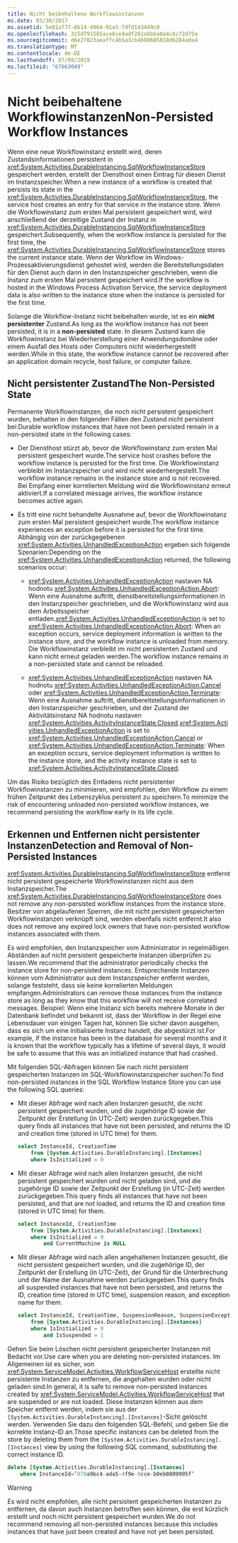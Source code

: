 ```yaml
---
title: Nicht beibehaltene Workflowinstanzen
ms.date: 03/30/2017
ms.assetid: 5e01af77-6b14-4964-91a5-7dfd143449c0
ms.openlocfilehash: 315d791585ace6ce4adf281abbba0a4c8c72d75a
ms.sourcegitcommit: d6e27023aeaffc4b5a3cb4b88685018d6284ada4
ms.translationtype: MT
ms.contentlocale: de-DE
ms.lasthandoff: 07/09/2019
ms.locfileid: "67663049"
---
```

# <a name="non-persisted-workflow-instances"></a><span data-ttu-id="caa43-102">Nicht beibehaltene Workflowinstanzen</span><span class="sxs-lookup"><span data-stu-id="caa43-102">Non-Persisted Workflow Instances</span></span>

<span data-ttu-id="caa43-103">Wenn eine neue Workflowinstanz erstellt wird, deren Zustandsinformationen persistent in <xref:System.Activities.DurableInstancing.SqlWorkflowInstanceStore> gespeichert werden, erstellt der Diensthost einen Eintrag für diesen Dienst im Instanzspeicher.</span><span class="sxs-lookup"><span data-stu-id="caa43-103">When a new instance of a workflow is created that persists its state in the <xref:System.Activities.DurableInstancing.SqlWorkflowInstanceStore>, the service host creates an entry for that service in the instance store.</span></span> <span data-ttu-id="caa43-104">Wenn die Workflowinstanz zum ersten Mal persistent gespeichert wird, wird anschließend der derzeitige Zustand der Instanz in <xref:System.Activities.DurableInstancing.SqlWorkflowInstanceStore> gespeichert.</span><span class="sxs-lookup"><span data-stu-id="caa43-104">Subsequently, when the workflow instance is persisted for the first time, the <xref:System.Activities.DurableInstancing.SqlWorkflowInstanceStore> stores the current instance state.</span></span> <span data-ttu-id="caa43-105">Wenn der Workflow im Windows-Prozessaktivierungsdienst gehostet wird, werden die Bereitstellungsdaten für den Dienst auch dann in den Instanzspeicher geschrieben, wenn die Instanz zum ersten Mal persistent gespeichert wird.</span><span class="sxs-lookup"><span data-stu-id="caa43-105">If the workflow is hosted in the Windows Process Activation Service, the service deployment data is also written to the instance store when the instance is persisted for the first time.</span></span>

<span data-ttu-id="caa43-106">Solange die Workflow-Instanz nicht beibehalten wurde, ist es ein **nicht persistenter** Zustand.</span><span class="sxs-lookup"><span data-stu-id="caa43-106">As long as the workflow instance has not been persisted, it is in a **non-persisted** state.</span></span> <span data-ttu-id="caa43-107">In diesem Zustand kann die Workflowinstanz bei Wiederherstellung einer Anwendungsdomäne oder einem Ausfall des Hosts oder Computers nicht wiederhergestellt werden.</span><span class="sxs-lookup"><span data-stu-id="caa43-107">While in this state, the workflow instance cannot be recovered after an application domain recycle, host failure, or computer failure.</span></span>

## <a name="the-non-persisted-state"></a><span data-ttu-id="caa43-108">Nicht persistenter Zustand</span><span class="sxs-lookup"><span data-stu-id="caa43-108">The Non-Persisted State</span></span>

<span data-ttu-id="caa43-109">Permanente Workflowinstanzen, die noch nicht persistent gespeichert wurden, behalten in den folgenden Fällen den Zustand nicht persistent bei:</span><span class="sxs-lookup"><span data-stu-id="caa43-109">Durable workflow instances that have not been persisted remain in a non-persisted state in the following cases:</span></span>

- <span data-ttu-id="caa43-110">Der Diensthost stürzt ab, bevor die Workflowinstanz zum ersten Mal persistent gespeichert wurde.</span><span class="sxs-lookup"><span data-stu-id="caa43-110">The service host crashes before the workflow instance is persisted for the first time.</span></span> <span data-ttu-id="caa43-111">Die Workflowinstanz verbleibt im Instanzspeicher und wird nicht wiederhergestellt.</span><span class="sxs-lookup"><span data-stu-id="caa43-111">The workflow instance remains in the instance store and is not recovered.</span></span> <span data-ttu-id="caa43-112">Bei Empfang einer korrelierten Meldung wird die Workflowinstanz erneut aktiviert.</span><span class="sxs-lookup"><span data-stu-id="caa43-112">If a correlated message arrives, the workflow instance becomes active again.</span></span>

- <span data-ttu-id="caa43-113">Es tritt eine nicht behandelte Ausnahme auf, bevor die Workflowinstanz zum ersten Mal persistent gespeichert wurde.</span><span class="sxs-lookup"><span data-stu-id="caa43-113">The workflow instance experiences an exception before it is persisted for the first time.</span></span> <span data-ttu-id="caa43-114">Abhängig von der zurückgegebenen <xref:System.Activities.UnhandledExceptionAction> ergeben sich folgende Szenarien:</span><span class="sxs-lookup"><span data-stu-id="caa43-114">Depending on the <xref:System.Activities.UnhandledExceptionAction> returned, the following scenarios occur:</span></span>

  - <span data-ttu-id="caa43-115"><xref:System.Activities.UnhandledExceptionAction> nastaven NA hodnotu <xref:System.Activities.UnhandledExceptionAction.Abort>: Wenn eine Ausnahme auftritt, dienstbereitstellungsinformationen in den Instanzspeicher geschrieben, und die Workflowinstanz wird aus dem Arbeitsspeicher entladen.</span><span class="sxs-lookup"><span data-stu-id="caa43-115"><xref:System.Activities.UnhandledExceptionAction> is set to <xref:System.Activities.UnhandledExceptionAction.Abort>: When an exception occurs, service deployment information is written to the instance store, and the workflow instance is unloaded from memory.</span></span> <span data-ttu-id="caa43-116">Die Workflowinstanz verbleibt im nicht persistenten Zustand und kann nicht erneut geladen werden.</span><span class="sxs-lookup"><span data-stu-id="caa43-116">The workflow instance remains in a non-persisted state and cannot be reloaded.</span></span>

  - <span data-ttu-id="caa43-117"><xref:System.Activities.UnhandledExceptionAction> nastaven NA hodnotu <xref:System.Activities.UnhandledExceptionAction.Cancel> oder <xref:System.Activities.UnhandledExceptionAction.Terminate>: Wenn eine Ausnahme auftritt, dienstbereitstellungsinformationen in den Instanzspeicher geschrieben, und der Zustand der Aktivitätsinstanz NA hodnotu nastaven <xref:System.Activities.ActivityInstanceState.Closed>.</span><span class="sxs-lookup"><span data-stu-id="caa43-117"><xref:System.Activities.UnhandledExceptionAction> is set to <xref:System.Activities.UnhandledExceptionAction.Cancel> or <xref:System.Activities.UnhandledExceptionAction.Terminate>: When an exception occurs, service deployment information is written to the instance store, and the activity instance state is set to <xref:System.Activities.ActivityInstanceState.Closed>.</span></span>

<span data-ttu-id="caa43-118">Um das Risiko bezüglich des Entladens nicht persistenter Workflowinstanzen zu minimieren, wird empfohlen, den Workflow zu einem frühen Zeitpunkt des Lebenszyklus persistent zu speichern.</span><span class="sxs-lookup"><span data-stu-id="caa43-118">To minimize the risk of encountering unloaded non-persisted workflow instances, we recommend persisting the workflow early in its life cycle.</span></span>

## <a name="detection-and-removal-of-non-persisted-instances"></a><span data-ttu-id="caa43-119">Erkennen und Entfernen nicht persistenter Instanzen</span><span class="sxs-lookup"><span data-stu-id="caa43-119">Detection and Removal of Non-Persisted Instances</span></span>

<span data-ttu-id="caa43-120"><xref:System.Activities.DurableInstancing.SqlWorkflowInstanceStore> entfernt nicht persistent gespeicherte Workflowinstanzen nicht aus dem Instanzspeicher.</span><span class="sxs-lookup"><span data-stu-id="caa43-120">The <xref:System.Activities.DurableInstancing.SqlWorkflowInstanceStore> does not remove any non-persisted workflow instances from the instance store.</span></span> <span data-ttu-id="caa43-121">Besitzer von abgelaufenen Sperren, die mit nicht persistent gespeicherten Workflowinstanzen verknüpft sind, werden ebenfalls nicht entfernt.</span><span class="sxs-lookup"><span data-stu-id="caa43-121">It also does not remove any expired lock owners that have non-persisted workflow instances associated with them.</span></span>

<span data-ttu-id="caa43-122">Es wird empfohlen, den Instanzspeicher vom Administrator in regelmäßigen Abständen auf nicht persistent gespeicherte Instanzen überprüfen zu lassen.</span><span class="sxs-lookup"><span data-stu-id="caa43-122">We recommend that the administrator periodically checks the instance store for non-persisted instances.</span></span> <span data-ttu-id="caa43-123">Entsprechende Instanzen können vom Administrator aus dem Instanzspeicher entfernt werden, solange feststeht, dass sie keine korrelierten Meldungen empfangen.</span><span class="sxs-lookup"><span data-stu-id="caa43-123">Administrators can remove those instances from the instance store as long as they know that this workflow will not receive correlated messages.</span></span> <span data-ttu-id="caa43-124">Beispiel: Wenn eine Instanz sich bereits mehrere Monate in der Datenbank befindet und bekannt ist, dass der Workflow in der Regel eine Lebensdauer von einigen Tagen hat, können Sie sicher davon ausgehen, dass es sich um eine initialisierte Instanz handelt, die abgestürzt ist.</span><span class="sxs-lookup"><span data-stu-id="caa43-124">For example, if the instance has been in the database for several months and it is known that the workflow typically has a lifetime of several days, it would be safe to assume that this was an initialized instance that had crashed.</span></span>

<span data-ttu-id="caa43-125">Mit folgenden SQL-Abfragen können Sie nach nicht persistent gespeicherten Instanzen im SQL-Workflowinstanzspeicher suchen:</span><span class="sxs-lookup"><span data-stu-id="caa43-125">To find non-persisted instances in the SQL Workflow Instance Store you can use the following SQL queries:</span></span>

- <span data-ttu-id="caa43-126">Mit dieser Abfrage wird nach allen Instanzen gesucht, die nicht persistent gespeichert wurden, und die zugehörige ID sowie der Zeitpunkt der Erstellung (in UTC-Zeit) werden zurückgegeben.</span><span class="sxs-lookup"><span data-stu-id="caa43-126">This query finds all instances that have not been persisted, and returns the ID and creation time (stored in UTC time) for them.</span></span>

  ```sql
  select InstanceId, CreationTime
      from [System.Activities.DurableInstancing].[Instances]
      where IsInitialized = 0
  ```

- <span data-ttu-id="caa43-127">Mit dieser Abfrage wird nach allen Instanzen gesucht, die nicht persistent gespeichert wurden und nicht geladen sind, und die zugehörige ID sowie der Zeitpunkt der Erstellung (in UTC-Zeit) werden zurückgegeben.</span><span class="sxs-lookup"><span data-stu-id="caa43-127">This query finds all instances that have not been persisted, and that are not loaded, and returns the ID and creation time (stored in UTC time) for them.</span></span>

  ```sql
  select InstanceId, CreationTime
      from [System.Activities.DurableInstancing].[Instances]
      where IsInitialized = 0
          and CurrentMachine is NULL
  ```

- <span data-ttu-id="caa43-128">Mit dieser Abfrage wird nach allen angehaltenen Instanzen gesucht, die nicht persistent gespeichert wurden, und die zugehörige ID, der Zeitpunkt der Erstellung (in UTC-Zeit), der Grund für die Unterbrechung und der Name der Ausnahme werden zurückgegeben.</span><span class="sxs-lookup"><span data-stu-id="caa43-128">This query finds all suspended instances that have not been persisted, and returns the ID, creation time (stored in UTC time), suspension reason, and exception name for them.</span></span>

  ```sql
  select InstanceId, CreationTime, SuspensionReason, SuspensionExceptionName
      from [System.Activities.DurableInstancing].[Instances]
      where IsInitialized = 0
          and IsSuspended = 1
  ```

<span data-ttu-id="caa43-129">Gehen Sie beim Löschen nicht persistent gespeicherter Instanzen mit Bedacht vor.</span><span class="sxs-lookup"><span data-stu-id="caa43-129">Use care when you are deleting non-persisted instances.</span></span> <span data-ttu-id="caa43-130">Im Allgemeinen ist es sicher, von <xref:System.ServiceModel.Activities.WorkflowServiceHost> erstellte nicht persistente Instanzen zu entfernen, die angehalten wurden oder nicht geladen sind.</span><span class="sxs-lookup"><span data-stu-id="caa43-130">In general, it is safe to remove non-persisted instances created by <xref:System.ServiceModel.Activities.WorkflowServiceHost> that are suspended or are not loaded.</span></span> <span data-ttu-id="caa43-131">Diese Instanzen können aus dem Speicher entfernt werden, indem sie aus der `[System.Activities.DurableInstancing].[Instances]`-Sicht gelöscht werden. Verwenden Sie dazu den folgenden SQL-Befehl, und geben Sie die korrekte Instanz-ID an.</span><span class="sxs-lookup"><span data-stu-id="caa43-131">Those specific instances can be deleted from the store by deleting them from the `[System.Activities.DurableInstancing].[Instances]` view by using the following SQL command, substituting the correct instance ID.</span></span>

```sql
delete [System.Activities.DurableInstancing].[Instances]
    where InstanceId=’078a9bc4-ada5-4f9e-8cce-b0eb0009995f’
```

> [!WARNING]
> <span data-ttu-id="caa43-132">Es wird nicht empfohlen, alle nicht persistent gespeicherten Instanzen zu entfernen, da davon auch Instanzen betroffen sein können, die erst kürzlich erstellt und noch nicht persistent gespeichert wurden.</span><span class="sxs-lookup"><span data-stu-id="caa43-132">We do not recommend removing all non-persisted instances because this includes instances that have just been created and have not yet been persisted.</span></span>
